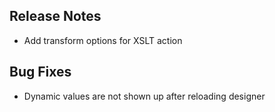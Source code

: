 ## Release Notes
* Add transform options for XSLT action

## Bug Fixes
* Dynamic values are not shown up after reloading designer
